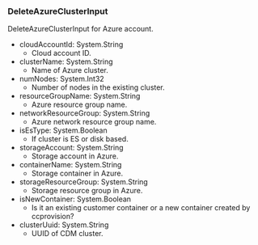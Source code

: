 ### DeleteAzureClusterInput
DeleteAzureClusterInput for Azure account.

- cloudAccountId: System.String
  - Cloud account ID.
- clusterName: System.String
  - Name of Azure cluster.
- numNodes: System.Int32
  - Number of nodes in the existing cluster.
- resourceGroupName: System.String
  - Azure resource group name.
- networkResourceGroup: System.String
  - Azure network resource group name.
- isEsType: System.Boolean
  - If cluster is ES or disk based.
- storageAccount: System.String
  - Storage account in Azure.
- containerName: System.String
  - Storage container in Azure.
- storageResourceGroup: System.String
  - Storage resource group in Azure.
- isNewContainer: System.Boolean
  - Is it an existing customer container or a new container created by ccprovision?
- clusterUuid: System.String
  - UUID of CDM cluster.
